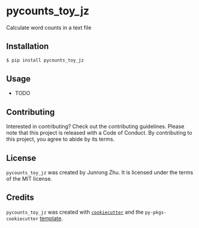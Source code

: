 # pycounts_toy_jz

Calculate word counts in a text file

## Installation

```bash
$ pip install pycounts_toy_jz
```

## Usage

- TODO

## Contributing

Interested in contributing? Check out the contributing guidelines. Please note that this project is released with a Code of Conduct. By contributing to this project, you agree to abide by its terms.

## License

`pycounts_toy_jz` was created by Junrong Zhu. It is licensed under the terms of the MIT license.

## Credits

`pycounts_toy_jz` was created with [`cookiecutter`](https://cookiecutter.readthedocs.io/en/latest/) and the `py-pkgs-cookiecutter` [template](https://github.com/py-pkgs/py-pkgs-cookiecutter).
